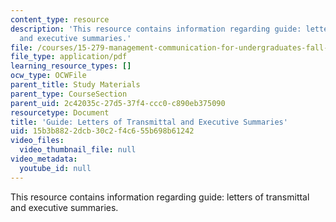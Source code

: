 ```yaml
---
content_type: resource
description: 'This resource contains information regarding guide: letters of transmittal
  and executive summaries.'
file: /courses/15-279-management-communication-for-undergraduates-fall-2012/15b3b8822dcb30c2f4c655b698b61242_MIT15_279F12_lttrsExecSumm.pdf
file_type: application/pdf
learning_resource_types: []
ocw_type: OCWFile
parent_title: Study Materials
parent_type: CourseSection
parent_uid: 2c42035c-27d5-37f4-ccc0-c890eb375090
resourcetype: Document
title: 'Guide: Letters of Transmittal and Executive Summaries'
uid: 15b3b882-2dcb-30c2-f4c6-55b698b61242
video_files:
  video_thumbnail_file: null
video_metadata:
  youtube_id: null
---
```

This resource contains information regarding guide: letters of transmittal and executive summaries.

